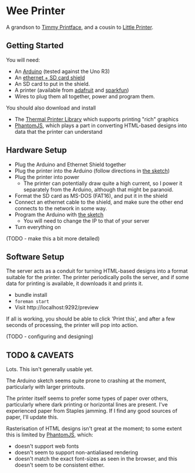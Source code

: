 Wee Printer
===========

A grandson to [Timmy Printface][timmy], and a cousin to [Little Printer][berg].


Getting Started
---------------

You will need:

* An [Arduino][] (tested against the Uno R3)
* An [ethernet + SD card shield][ethernet-shield]
* An SD card to put in the shield.
* A printer (available from [adafruit][] and [sparkfun][])
* Wires to plug them all together, power and program them.

You should also download and install

* The [Thermal Printer Library][arduino-library] which supports printing "rich" graphics
* [PhantomJS][], which plays a part in converting HTML-based designs into data that the printer can understand

Hardware Setup
--------------

* Plug the Arduino and Ethernet Shield together
* Plug the printer into the Arduino (follow directions in [the sketch][])
* Plug the printer into power
  - The printer can potentially draw quite a high current, so I power it separately from the Arduino, although that might be paranoid.
* Format the SD card as MS-DOS (FAT16), and put it in the shield
* Connect an ethernet cable to the shield, and make sure the other end connects to the network in some way.
* Program the Arduino with [the sketch][]
  - You will need to change the IP to that of your server
* Turn everything on

(TODO - make this a bit more detailed)


Software Setup
-------------

The server acts as a conduit for turning HTML-based designs into a format suitable for the printer. The printer periodically polls the server, and if some data for printing is available, it downloads it and prints it.

* bundle install
* `foreman start`
* Visit http://localhost:9292/preview

If all is working, you should be able to click 'Print this', and after a few seconds of processing, the printer will pop into action.

(TODO - configuring and designing)


TODO & CAVEATS
----

Lots. This isn't generally usable yet.

The Arduino sketch seems quite prone to crashing at the moment, particularly with larger printouts.

The printer itself seems to prefer some types of paper over others, particularly where dark printing or horizontal lines are present. I've experienced paper from Staples jamming. If I find any good sources of paper, I'll update this.

Rasterisation of HTML designs isn't great at the moment; to some extent this is limited by [PhantomJS], which:

* doesn't support web fonts
* doesn't seem to support non-antialiased rendering
* doesn't match the exact font-sizes as seen in the browser, and this doesn't seem to be consistent either.

[timmy]: http://gofreerange.com/timmy
[berg]: http://bergcloud.com/littleprinter
[Arduino]: http://ardunio.cc
[ethernet-shield]: http://arduino.cc/en/Main/ArduinoEthernetShield
[adafruit]: https://www.adafruit.com/products/600
[sparkfun]: http://www.sparkfun.com/products/10438
[arduino-library]: https://github.com/lazyatom/Thermal-Printer-Library
[the sketch]: https://github.com/freerange/wee_printer/blob/master/wee_printer.ino
[PhantomJS]: http://phantomjs.org
